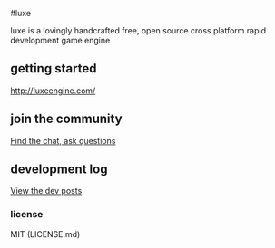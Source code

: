 #luxe

luxe is a lovingly handcrafted free, open source cross platform rapid development game engine  

## getting started

http://luxeengine.com/

## join the community

[Find the chat, ask questions](https://luxeengine.com/#community)

## development log

[View the dev posts](https://luxeengine.com/tag/dev/)

### license

MIT (LICENSE.md)
